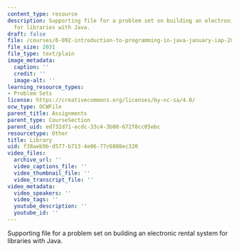 ```yaml
---
content_type: resource
description: Supporting file for a problem set on building an electronic rental system
  for libraries with Java.
draft: false
file: /courses/6-092-introduction-to-programming-in-java-january-iap-2010/f38aeb9bd577b7134e0677c6808ec320_Library.java
file_size: 2031
file_type: text/plain
image_metadata:
  caption: ''
  credit: ''
  image-alt: ''
learning_resource_types:
- Problem Sets
license: https://creativecommons.org/licenses/by-nc-sa/4.0/
ocw_type: OCWFile
parent_title: Assignments
parent_type: CourseSection
parent_uid: ed732d71-ecdc-33c4-3b00-672f8cc05ebc
resourcetype: Other
title: Library
uid: f38aeb9b-d577-b713-4e06-77c6808ec320
video_files:
  archive_url: ''
  video_captions_file: ''
  video_thumbnail_file: ''
  video_transcript_file: ''
video_metadata:
  video_speakers: ''
  video_tags: ''
  youtube_description: ''
  youtube_id: ''
---
```

Supporting file for a problem set on building an electronic rental system for libraries with Java.